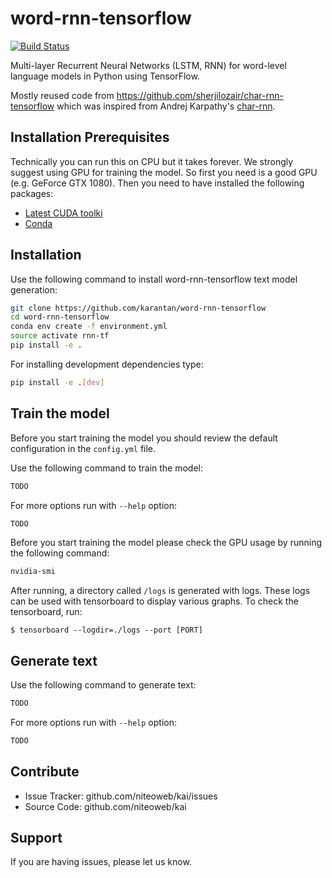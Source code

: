 word-rnn-tensorflow
===================

[![Build Status](https://travis-ci.org/karantan/word-rnn-tensorflow.svg?branch=master)](https://travis-ci.org/karantan/word-rnn-tensorflow)

Multi-layer Recurrent Neural Networks (LSTM, RNN) for word-level language models in Python using TensorFlow.

Mostly reused code from https://github.com/sherjilozair/char-rnn-tensorflow which was inspired from Andrej Karpathy's [char-rnn](https://github.com/karpathy/char-rnn).


Installation Prerequisites
--------------------------

Technically you can run this on CPU but it takes forever. We strongly suggest
using GPU for training the model. So first you need is a good GPU
(e.g. GeForce GTX 1080). Then you need to have installed the following
packages:

- [Latest CUDA toolki](https://developer.nvidia.com/cuda-toolkit)
- [Conda](https://conda.io/docs/)


Installation
------------

Use the following command to install word-rnn-tensorflow text model generation:

```bash
git clone https://github.com/karantan/word-rnn-tensorflow
cd word-rnn-tensorflow
conda env create -f environment.yml
source activate rnn-tf
pip install -e .

```

For installing development dependencies type:

```bash
pip install -e .[dev]

```


Train the model
---------------

Before you start training the model you should review the default configuration
in the `config.yml` file.

Use the following command to train the model:

```bash
TODO

```

For more options run with `--help` option:

```bash
TODO
```

Before you start training the model please check the GPU usage by running the
following command:

```bash
nvidia-smi

```

After running, a directory called `/logs` is generated with logs. These logs
can be used with tensorboard to display various graphs. To check the
tensorboard, run:

```
$ tensorboard --logdir=./logs --port [PORT]
```


Generate text
-------------

Use the following command to generate text:

```bash
TODO

```

For more options run with `--help` option:

```bash
TODO

```


Contribute
----------

- Issue Tracker: github.com/niteoweb/kai/issues
- Source Code: github.com/niteoweb/kai

Support
-------

If you are having issues, please let us know.
